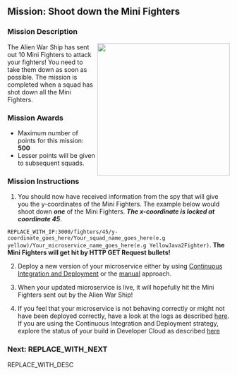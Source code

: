 ## Mission: Shoot down the Mini Fighters ##

### Mission Description ###

<img align="right" src="../images/fighters.jpg" width = "300px">
The Alien War Ship has sent out 10 Mini Fighters to attack your fighters! You need to take them down as soon as possible. The mission is completed when a squad has shot down all the Mini Fighters.

### Mission Awards ###

- Maximum number of points for this mission: **500**
- Lesser points will be given to subsequent squads.

### Mission Instructions ###

1. You should now have received information from the spy that will give you the y-coordinates of the Mini Fighters. The example below would shoot down ***one*** of the Mini Fighters. ***The x-coordinate is locked at coordinate 45***.

<!--
+ Note to instructor: Edit this page with the correct IP address and port in the URL.
-->

```REPLACE_WITH_IP:3000/fighters/45/y-coordinate_goes_here/Your_squad_name_goes_here(e.g yellow)/Your_microservice_name_goes_here(e.g YellowJava2Fighter)```. **The Mini Fighters will get hit by HTTP GET Request bullets!**

2. Deploy a new version of your microservice either by using [Continuous Integration and Deployment](../deployment/cicd.md) or the [manual](../deployment/manually.md) approach.

3. When your updated microservice is live, it will hopefully hit the Mini Fighters sent out by the Alien War Ship!

4. If you feel that your microservice is not behaving correctly or might not have been deployed correctly, have a look at the logs as described [here](../logs.md). If you are using the Continuous Integration and Deployment strategy, explore the status of your build in Developer Cloud as described [here](../devcs.md)

### Next: REPLACE_WITH_NEXT ###

REPLACE_WITH_DESC
